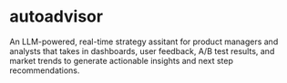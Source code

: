 # autoadvisor
An LLM-powered, real-time strategy assitant for product managers and analysts that takes in dashboards, user feedback, A/B test results, and market trends to generate actionable insights and next step recommendations.
